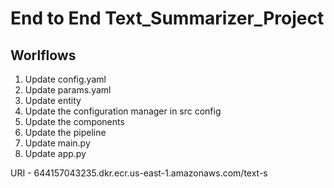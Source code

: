 # End to End Text_Summarizer_Project

## Worlflows

1. Update config.yaml
2. Update params.yaml
3. Update entity
4. Update the configuration manager in src config
5. Update the components
6. Update the pipeline
7. Update main.py
8. Update app.py


URI - 644157043235.dkr.ecr.us-east-1.amazonaws.com/text-s